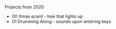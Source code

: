 Projects from 2020
- 00 Xmas ecard - tree that lights up
- 01 Drumming Along - sounds upon entering keys
